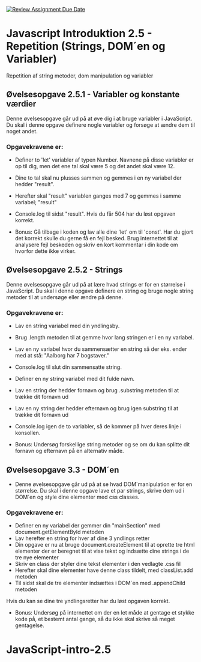[![Review Assignment Due Date](https://classroom.github.com/assets/deadline-readme-button-22041afd0340ce965d47ae6ef1cefeee28c7c493a6346c4f15d667ab976d596c.svg)](https://classroom.github.com/a/Yc7VBqv-)
# Javascript Introduktion 2.5 - Repetition (Strings, DOM´en og Variabler)

Repetition af string metoder, dom manipulation og variabler

## Øvelsesopgave 2.5.1 - Variabler og konstante værdier

Denne øvelsesopgave går ud på at øve dig i at bruge variabler i JavaScript. Du skal i denne opgave definere nogle variabler og forsøge at ændre dem til noget andet.

### Opgavekravene er:

- Definer to 'let' variabler af typen Number. Navnene på disse variabler er op til dig,
  men det ene tal skal være 5 og det andet skal være 12.
- Dine to tal skal nu plusses sammen og gemmes i en ny variabel der hedder "result".
- Herefter skal "result" variablen ganges med 7 og gemmes i samme variabel; "result"
- Console.log til sidst "result". Hvis du får 504 har du løst opgaven korrekt.

- Bonus: Gå tilbage i koden og lav alle dine 'let' om til 'const'. Har du gjort det korrekt skulle du gerne få en fejl besked. Brug internettet til at analysere fejl beskeden og skriv en kort kommentar i din kode om hvorfor dette ikke virker.

## Øvelsesopgave 2.5.2 - Strings

Denne øvelsesopgave går ud på at lære hvad strings er for en størrelse i JavaScript. Du skal i denne opgave definere en string og bruge nogle string metoder til at undersøge eller ændre på denne.

### Opgavekravene er:

- Lav en string variabel med din yndlingsby.
- Brug .length metoden til at gemme hvor lang stringen er i en ny variabel.
- Lav en ny variabel hvor du sammensætter en string så der eks. ender med at stå: "Aalborg har 7 bogstaver."
- Console.log til slut din sammensatte string.

- Definer en ny string variabel med dit fulde navn.
- Lav en string der hedder fornavn og brug .substring metoden til at trække dit fornavn ud
- Lav en ny string der hedder efternavn og brug igen substring til at trække dit fornavn ud
- Console.log igen de to variabler, så de kommer på hver deres linje i konsollen.

- Bonus: Undersøg forskellige string metoder og se om du kan splitte dit fornavn og efternavn på en alternativ måde.

## Øvelsesopgave 3.3 - DOM´en

- Denne øvelsesopgave går ud på at se hvad DOM´manipulation er for en størrelse. Du skal i denne opgave lave et par strings, skrive dem ud i DOM´en og style dine elementer med css classes.

### Opgavekravene er:

- Definer en ny variabel der gemmer din "mainSection" med document.getElementById metoden
- Lav herefter en string for hver af dine 3 yndlings retter
- Din opgave er nu at bruge document.createElement til at oprette tre html elementer der er beregnet til at vise tekst og indsætte dine strings i de tre nye elementer
- Skriv en class der styler dine tekst elementer i den vedlagte .css fil
- Herefter skal dine elementer have denne class tildelt, med classList.add metoden
- Til sidst skal de tre elementer indsættes i DOM´en med .appendChild metoden

Hvis du kan se dine tre yndlingsretter har du løst opgaven korrekt.

- Bonus: Undersøg på internettet om der en let måde at gentage et stykke kode på, et bestemt antal gange, så du ikke skal skrive så meget gentagelse.
# JavaScript-intro-2.5
